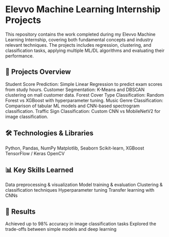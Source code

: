 # Elevvo Machine Learning Internship Projects
This repository contains the work completed during my Elevvo Machine Learning Internship, covering both fundamental concepts and industry relevant techniques.
The projects includes regression, clustering, and classification tasks, applying multiple ML/DL algorithms and evaluating their performance.

## 📂 Projects Overview
Student Score Prediction: Simple Linear Regression to predict exam scores from study hours.
Customer Segmentation: K-Means and DBSCAN clustering on mall customer data.
Forest Cover Type Classification: Random Forest vs XGBoost with hyperparameter tuning.
Music Genre Classification: Comparison of tabular ML models and CNN-based spectrogram classification.
Traffic Sign Classification: Custom CNN vs MobileNetV2 for image classification.

## 🛠 Technologies & Libraries
Python, Pandas, NumPy
Matplotlib, Seaborn
Scikit-learn, XGBoost
TensorFlow / Keras
OpenCV

## 📊 Key Skills Learned
Data preprocessing & visualization
Model training & evaluation
Clustering & classification techniques
Hyperparameter tuning
Transfer learning with CNNs

## 📜 Results
Achieved up to 98% accuracy in image classification tasks
Explored the trade-offs between simple models and deep learning
